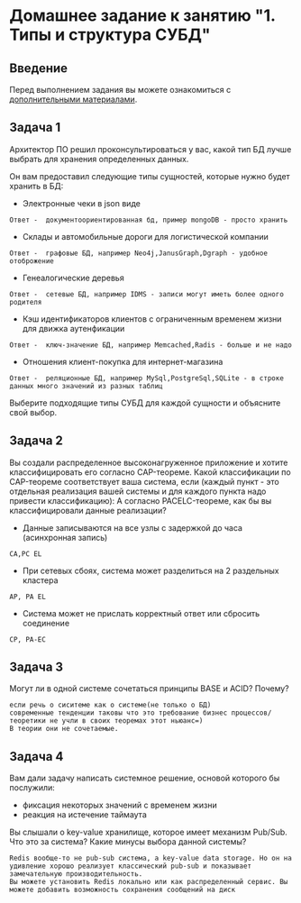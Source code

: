 # Домашнее задание к занятию "1. Типы и структура СУБД"

## Введение

Перед выполнением задания вы можете ознакомиться с 
[дополнительными материалами](https://github.com/netology-code/virt-homeworks/tree/virt-11/additional).

## Задача 1

Архитектор ПО решил проконсультироваться у вас, какой тип БД 
лучше выбрать для хранения определенных данных.

Он вам предоставил следующие типы сущностей, которые нужно будет хранить в БД:

- Электронные чеки в json виде
```
Ответ -  документоориентированная бд, пример mongoDB - просто хранить
```
- Склады и автомобильные дороги для логистической компании
```
Ответ -  графовые БД, например Neo4j,JanusGraph,Dgraph - удобное отоброжение 
```
- Генеалогические деревья
```
Ответ -  сетевые БД, например IDMS - записи могут иметь более одного родителя
```
- Кэш идентификаторов клиентов с ограниченным временем жизни для движка аутенфикации
```
Ответ -  ключ-значение БД, например Memcached,Radis - больше и не надо
```
- Отношения клиент-покупка для интернет-магазина
```
Ответ -  реляционные БД, например MySql,PostgreSql,SQLite - в строке данных много значений из разных таблиц
```
Выберите подходящие типы СУБД для каждой сущности и объясните свой выбор.

## Задача 2

Вы создали распределенное высоконагруженное приложение и хотите классифицировать его согласно 
CAP-теореме. Какой классификации по CAP-теореме соответствует ваша система, если 
(каждый пункт - это отдельная реализация вашей системы и для каждого пункта надо привести классификацию):
А согласно PACELC-теореме, как бы вы классифицировали данные реализации?
- Данные записываются на все узлы с задержкой до часа (асинхронная запись)
```
CA,PC EL
```
- При сетевых сбоях, система может разделиться на 2 раздельных кластера
```
AP, PA EL
```
- Система может не прислать корректный ответ или сбросить соединение
```
CP, PA-EC
```

## Задача 3

Могут ли в одной системе сочетаться принципы BASE и ACID? Почему?
```
если речь о сиситеме как о системе(не только о БД)
современные тенденции таковы что это требование бизнес процессов/ теоретики не учли в своих теоремах этот ньюанс=)
В теории они не сочетаемые.
```
## Задача 4

Вам дали задачу написать системное решение, основой которого бы послужили:

- фиксация некоторых значений с временем жизни
- реакция на истечение таймаута

Вы слышали о key-value хранилище, которое имеет механизм Pub/Sub. 
Что это за система? Какие минусы выбора данной системы?
```
Redis вообще-то не pub-sub система, а key-value data storage. Но он на удивление хорошо реализует классический pub-sub и показывает замечательную производительность. 
Вы можете установить Redis локально или как распределенный сервис. Вы можете добавить возможность сохранения сообщений на диск
```